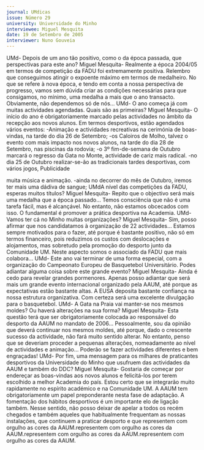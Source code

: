 ```yaml
---
journal: UMdicas
issue: Número 29
university: Universidade do Minho
interviewee: Miguel Mesquita
date: 19 de Setembro de 2005
interviewer: Nuno Gouveia
---
```

UMd- Depois de um ano tão positivo, como o
da época passada, que perspectivas para este
ano?
Miguel Mesquita- Realmente a época 2004/05
em termos de competição da FADU foi
extremamente positiva. Relembro que
conseguimos atingir o expoente máximo em
termos de medalheiro. No que se refere à nova
época, e tendo em conta a nossa perspectiva de
progresso, vamos sem dúvida criar as condições
necessárias para que consigamos, no mínimo,
uma medalha a mais que o ano transacto.
Obviamente, não dependemos só de nós...
UMd- O ano começa já com muitas
actividades agendadas. Quais são as
primeiras?
Miguel Mesquita- O início do ano é
obrigatoriamente marcado pelas actividades no
âmbito da recepção aos novos alunos. Em termos
desportivos, estão agendados vários eventos: 
-Animação e actividades recreativas na cerimónia
de boas-vindas, na tarde do dia 26 de Setembro;
-os Caloiros de Molho, talvez o evento com mais
impacto nos novos alunos, na tarde do dia 28 de
Setembro, nas piscinas da rodovia;
-o 3º fim-de-semana de Outubro marcará o
regresso da Gata no Monte, actividade de cariz
mais radical.
-no dia 25 de Outubro realizar-se-ão as
tradicionais tardes desportivas, com vários jogos,
Publicidade

muita música e animação.
-ainda no decorrer do mês de
Outubro, iremos ter mais uma
dádiva de sangue;
UMdA nível das
competições da FADU,
esperas muitos títulos?
Miguel Mesquita- Repito que o
objectivo será mais uma
medalha que a época
passado… Temos consciência
que não é uma tarefa fácil, mas
é alcançável. No entanto, não
estamos obcecados com isso.
O fundamental é promover a
prática desportiva na
Academia.
UMd- Vamos ter cá no Minho
muitas organizações?
Miguel Mesquita- Sim, posso
afirmar que nos candidatamos à organização de
22 actividades… Estamos sempre motivados
para o fazer, até porque é bastante positivo, não
só em termos financeiro, pois reduzimos os
custos com deslocações e alojamentos, mas
sobretudo pela promoção do desporto junto da
Comunidade UM. Neste aspecto somos o
associado da FADU que mais colabora…
UMd- Este ano vai terminar de uma forma
especial, com a organização do Campeonato
Europeu de Basquetebol Universitário. Podes
adiantar alguma coisa sobre este grande
evento?
Miguel Mesquita- Ainda é cedo para revelar
grandes pormenores. Apenas posso adiantar que
será mais um grande evento internacional
organizado pela AAUM, até porque as
expectativas estão bastante altas. A EUSA
deposita bastante confiança na nossa estrutura
organizativa. Com certeza será uma excelente
divulgação para o basquetebol.
UMd- A Gata na Praia vai manter-se nos
mesmos moldes? Ou haverá alterações na sua
forma?
Miguel Mesquita- Esta questão terá que ser
obrigatoriamente colocada ao responsável do
desporto da AAUM no mandato de 2006…
Pessoalmente, sou da opinião que deverá
continuar nos mesmos moldes, até porque, dado
o crescente sucesso da actividade, não fará muito
sentido alterar. No entanto, penso que se
deveriam proceder a pequenas alterações,
nomeadamente ao nível de actividades e
animação… Poderão se fazer actividades
diferentes e bem engraçadas!
UMd- Por fim, uma mensagem para os
milhares de praticantes desportivos da
Universidade do Minho que usufruem das
actividades da AAUM e também do DDC?
Miguel Mesquita- Gostaria de começar por
endereçar as boas-vindas aos novos alunos e
felicitá-los por terem escolhido a melhor
Academia do país. Estou certo que se integrarão
muito rapidamente no espírito académico e na
Comunidade UM. A AAUM tem obrigatoriamente
um papel preponderante nesta fase de
adaptação. A fomentação dos hábitos desportivos
é um importante elo de ligação também. Nesse
sentido, não posso deixar de apelar a todos os
recém chegados e também aqueles que
habitualmente frequentam as nossas instalações,
que continuem a praticar desporto e que
representem com orgulho as cores da AAUM.representem com orgulho as cores da AAUM.representem com orgulho as cores da AAUM.representem com orgulho as cores da AAUM.